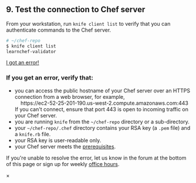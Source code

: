 ## 9. Test the connection to Chef server

From your workstation, run `knife client list` to verify that you can authenticate commands to the Chef server.

```bash
# ~/chef-repo
$ knife client list
learnchef-validator
```

<a class="help-button radius" href="#" data-reveal-id="chef-server-connect-help-modal">I got an error!</a>

<div id="chef-server-connect-help-modal" class="reveal-modal" data-reveal aria-labelledby="modalTitle" aria-hidden="true" role="dialog">
  <h3 id="modalTitle">If you get an error, verify that:</h3>
  <ul>
    <li>you can access the public hostname of your Chef server over an HTTPS connection from a web browser, for example, <br/>&nbsp;&nbsp;&nbsp;&nbsp;https://ec2-52-25-201-190.us-west-2.compute.amazonaws.com:443<br/>If you can't connect, ensure that port 443 is open to incoming traffic on your Chef server.</li>
    <li>you are running <code>knife</code> from the <code class="file-path">~/chef-repo</code> directory or a sub-directory.</li>
    <li>your <code class="file-path">~/chef-repo/.chef</code> directory contains your RSA key (a <code class="file-path">.pem</code> file) and a <code class="file-path">knife.rb</code> file.</li>
    <li>your RSA key is user-readable only.</li>
    <li>your Chef server meets the <a href="https://docs.chef.io/install_server_pre.html">prerequisites</a>.</li>
  </ul>
  <p>If you're unable to resolve the error, let us know in the forum at the bottom of this page or sign up for weekly <a href="https://www.chef.io/contact/office-hours-registration/">office hours</a>.
  </p>
  <a class="close-reveal-modal" aria-label="Close">&#215;</a>
</div>
